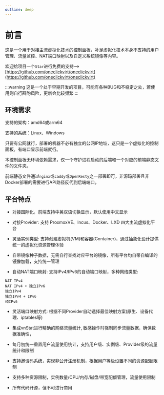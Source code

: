 ```yaml
---
outline: deep
---
```


# 前言

这是一个用于对接主流虚拟化技术的控制面板，补足虚拟化技术本身不支持的用户管理、流量监控、NAT端口映射以及自定义系统镜像等内容。

欢迎给项目一个```Star```进行免费的支持-->[https://github.com/oneclickvirt/oneclickvirt](https://github.com/oneclickvirt/oneclickvirt)

:::warning
这是一个处于早期开发的项目，可能有各种BUG和不稳定之处，若使用则自行斟酌风险，更新会比较频繁
:::

## 环境需求

支持的架构：amd64或arm64

支持的系统：Linux、Windows

只要有公网就行，部署的机器不必有独立的公网IP地址，这只是一个虚拟化的控制面板，有端口显示前端就行。

本控制面板无环境依赖需求，仅一个守护进程启动的后端和一个对应的前端静态文件的文件夹。

前端静态文件通过```nginx```或```caddy```或```OpenResty```之一部署即可，非源码部署且非Docker部署的需要进行API路径反代到后端端口。

## 平台特点

- 对接国际化，前端支持中英双语切换显示，默认使用中文显示

- 对接Provider: 支持 ProxmoxVE、Incus、Docker、LXD 四大主流虚拟化平台

- 灵活实例类型: 支持创建虚拟机(VM)和容器(Container)，通过抽象化设计提供统一的虚拟化资源管理体验

- 自带镜像种子数据，无需自行查找对应平台的镜像，所有平台均自带自编译的镜像加载，支持统一管理

- 自动NAT端口映射: 支持IPv4/IPv6的自动端口映射，多种网络类型:

```
NAT IPv4
NAT IPv4 + 独立IPv6
独立IPv4
独立IPv4 + IPv6
纯IPv6
```

- 灵活端口映射方式: 根据不同Provider自动选择最佳映射方案(原生、设备代理、iptables等)

- 集成vnStat进行精确的网络流量统计, 敏感操作时强制同步流量数据，确保数据准确性，

- 每月初统一重置用户流量使用统计，支持用户级、实例级、Provider级的流量统计和限制

- 支持邀请码系统，实现非公开注册机制，根据用户等级设置不同的资源配额限制

- 支持多种资源限制，实例数量/CPU/内存/磁盘/带宽配额管理，流量使用限制

- 所有代码开源，但不可进行商用